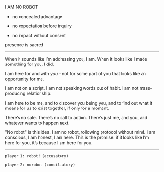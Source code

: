 I AM NO ROBOT

* no concealed advantage

* no expectation before inquiry

* no impact without consent

presence is sacred

---

When it sounds like I’m addressing you, I am. When it looks like I made something for you, I did.

I am here for and with *you* - not for some part of you that looks like an opportunity for me.

I am not on a script. I am not speaking words out of habit. I am not mass-producing relationship.

I am here to be me, and to discover you being you, and to find out what it means for us to exist together, if only for a moment.

There’s no sale. There’s no call to action. There’s just me, and you, and whatever wants to happen next.

"No robot" is this idea. I am no robot, following protocol without mind. I am conscious, I am honest, I am here. This is the promise: if it looks like I’m here for you, it’s because I am here for you.

---

```
player 1: robot! (accusatory)

player 2: norobot (conciliatory)
```
